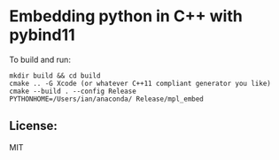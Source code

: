 # Embedding python in C++ with pybind11

To build and run:

    mkdir build && cd build
    cmake .. -G Xcode (or whatever C++11 compliant generator you like)
    cmake --build . --config Release
    PYTHONHOME=/Users/ian/anaconda/ Release/mpl_embed

## License:

MIT
